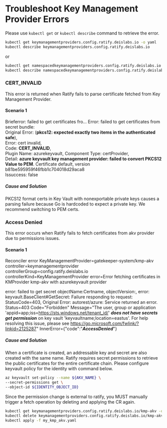 # Troubleshoot Key Management Provider Errors

Please use ```kubectl get``` or ```kubectl describe``` command to retrieve the error.

```bash
kubectl get keymanagementproviders.config.ratify.deislabs.io -o yaml
kubectl describe keymanagementproviders.config.ratify.deislabs.io
```
or
```bash
kubectl get namespacedkeymanagementproviders.config.ratify.deislabs.io -n <namespace> -o yaml
kubectl describe namespacedkeymanagementproviders.config.ratify.deislabs.io -n <namespace>
```

###  CERT_INVALID

This error is returned when Ratify fails to parse certificate fetched from Key Management Provider.

#### Scenario 1

Brieferror:       failed to get certificates fro...
Error:            failed to get certificates from secret bundle:  
Original Error: (**pkcs12: expected exactly two items in the authenticated safe**),  
Error: cert invalid,  
Code: **CERT_INVALID**,  
Plugin Name: azurekeyvault, Component Type: certProvider,  
Detail: **azure keyvault key management provider: failed to convert PKCS12 Value to PEM**. Certificate default, version b81be595959f46fbb1c704018d29aca8  
Issuccess:        false  

##### Cause and Solution

PKCS12 format certs in Key Vault with nonexportable private keys causes a parsing failure because Go is hardcoded to expect a private key. We recommend switching to PEM certs. 

###  Access Denied

This error occurs when Ratify fails to fetch certificates from akv provider due to permissions issues.

#### Scenario 1

Reconciler error KeyManagementProvider=gatekeeper-system/kmp-akv controller=keymanagementprovider controllerGroup=config.ratify.deislabs.io controllerKind=KeyManagementProvider error=Error fetching certificates in KMProvider kmp-akv with azurekeyvault provider

error: failed to get secret objectName:Certname, objectVersion:, error: keyvault.BaseClient#GetSecret: Failure responding to request: StatusCode=403, 
Original Error: autorest/azure: Service returned an error. Status=403 Code="Forbidden" Message="The user, group or application 'appid=app;iss=https://sts.windows.net/tenant_id/' ***does not have secrets get permission*** on key vault 'keyvaultname;location=eastus'. For help resolving this issue, please see https://go.microsoft.com/fwlink/?linkid=2125287" InnerError={"code":"***AccessDenied***"}

##### Cause and Solution

When a certificate is created, an addressable key and secret are also created with the same name. Ratify requires secret permissions to retrieve the public certificates for the entire certificate chain. Please configure keyvault policy for the identity with command below.

```bash
az keyvault set-policy --name ${AKV_NAME} \
--secret-permissions get \
--object-id ${IDENTITY_OBJECT_ID}
```

Since the permission change is external to ratify, you MUST manually trigger a fetch operation by deleting and applying the CR again.

```bash
kubectl get keymanagementproviders.config.ratify.deislabs.io/kmp-akv -o yaml > my_kmp_akv.yaml
kubectl delete keymanagementproviders.config.ratify.deislabs.io/kmp-akv
kubectl apply -f my_kmp_akv.yaml
```
